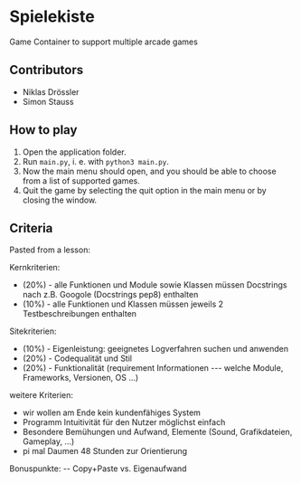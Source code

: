 # Spielekiste
Game Container to support multiple arcade games 

## Contributors
- Niklas Drössler
- Simon Stauss

## How to play
1. Open the application folder.
2. Run `main.py`, i. e. with `python3 main.py`.
3. Now the main menu should open, and you should be able to choose from a list of supported games.
4. Quit the game by selecting the quit option in the main menu or by closing the window.

## Criteria
Pasted from a lesson:

Kernkriterien:
- (20%) - alle Funktionen und Module sowie Klassen müssen Docstrings nach z.B. Googole (Docstrings pep8) enthalten
- (10%) - alle Funktionen und Klassen müssen jeweils 2 Testbeschreibungen enthalten

Sitekriterien:
- (10%) - Eigenleistung: geeignetes Logverfahren suchen und anwenden
- (20%) - Codequalität und Stil
- (20%) - Funktionalität (requirement Informationen --- welche Module, Frameworks, Versionen, OS ...)

weitere Kriterien:
- wir wollen am Ende kein kundenfähiges System
- Programm Intuitivität für den Nutzer möglichst einfach
- Besondere Bemühungen und Aufwand, Elemente (Sound, Grafikdateien, Gameplay, ...)
- pi mal Daumen 48 Stunden zur Orientierung

Bonuspunkte: -- Copy+Paste vs. Eigenaufwand
